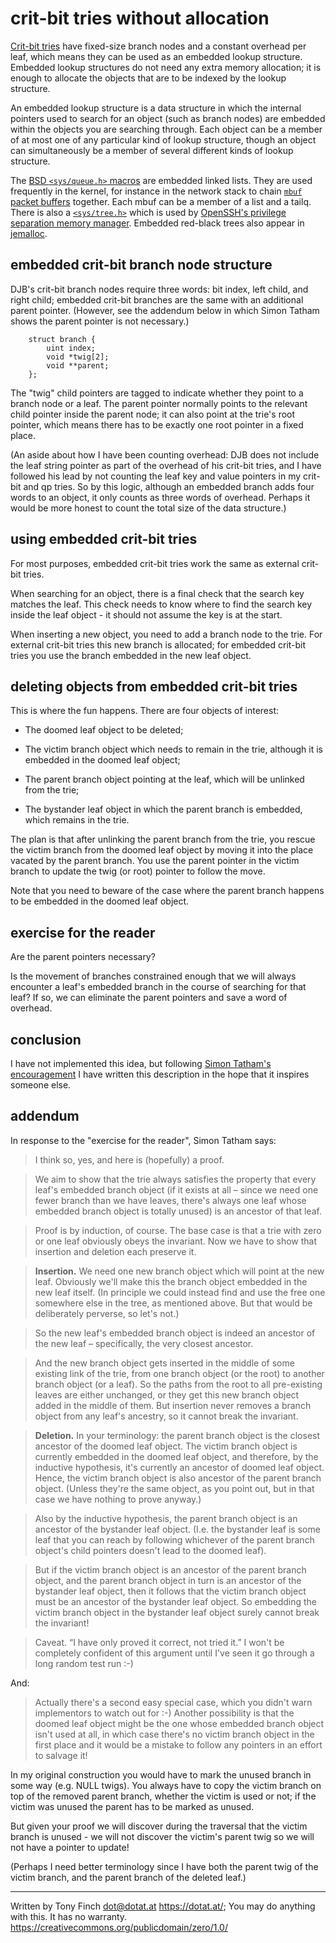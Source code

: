 crit-bit tries without allocation
=================================

[Crit-bit tries](https://cr.yp.to/critbit.html) have fixed-size branch
nodes and a constant overhead per leaf, which means they can be used
as an embedded lookup structure. Embedded lookup structures do not
need any extra memory allocation; it is enough to allocate the objects
that are to be indexed by the lookup structure.

An embedded lookup structure is a data structure in which the internal
pointers used to search for an object (such as branch nodes) are
embedded within the objects you are searching through. Each object can
be a member of at most one of any particular kind of lookup structure,
though an object can simultaneously be a member of several different
kinds of lookup structure.

The [BSD `<sys/queue.h>`
macros](https://svnweb.freebsd.org/base/head/sys/sys/queue.h?view=markup)
are embedded linked lists. They are used frequently in the kernel, for
instance in the network stack to chain [`mbuf` packet
buffers](https://svnweb.freebsd.org/base/head/sys/sys/mbuf.h?view=markup#l178)
together. Each mbuf can be a member of a list and a tailq. There is
also a
[`<sys/tree.h>`](https://cvsweb.openbsd.org/cgi-bin/cvsweb/src/sys/sys/tree.h?rev=HEAD&content-type=text/x-cvsweb-markup)
which is used by [OpenSSH's privilege separation memory
manager](https://cvsweb.openbsd.org/cgi-bin/cvsweb/src/usr.bin/ssh/monitor_mm.h?rev=HEAD&content-type=text/x-cvsweb-markup). Embedded red-black trees also appear in [jemalloc](https://github.com/jemalloc/jemalloc/blob/HEAD/include/jemalloc/internal/rb.h).


embedded crit-bit branch node structure
---------------------------------------

DJB's crit-bit branch nodes require three words: bit index, left
child, and right child; embedded crit-bit branches are the same with
an additional parent pointer. (However, see the addendum below in
which Simon Tatham shows the parent pointer is not necessary.)

        struct branch {
            uint index;
            void *twig[2];
            void **parent;
        };

The "twig" child pointers are tagged to indicate whether they point to
a branch node or a leaf. The parent pointer normally points to the
relevant child pointer inside the parent node; it can also point at
the trie's root pointer, which means there has to be exactly one root
pointer in a fixed place.

(An aside about how I have been counting overhead: DJB does not
include the leaf string pointer as part of the overhead of his
crit-bit tries, and I have followed his lead by not counting the leaf
key and value pointers in my crit-bit and qp tries. So by this logic,
although an embedded branch adds four words to an object, it only
counts as three words of overhead. Perhaps it would be more honest to
count the total size of the data structure.)


using embedded crit-bit tries
-----------------------------

For most purposes, embedded crit-bit tries work the same as external
crit-bit tries.

When searching for an object, there is a final check that the search
key matches the leaf. This check needs to know where to find the
search key inside the leaf object - it should not assume the key is at
the start.

When inserting a new object, you need to add a branch node to the
trie. For external crit-bit tries this new branch is allocated; for
embedded crit-bit tries you use the branch embedded in the new leaf
object.


deleting objects from embedded crit-bit tries
---------------------------------------------

This is where the fun happens. There are four objects of interest:

* The doomed leaf object to be deleted;

* The victim branch object which needs to remain in the trie, although
  it is embedded in the doomed leaf object;

* The parent branch object pointing at the leaf, which will be
  unlinked from the trie;

* The bystander leaf object in which the parent branch is embedded,
  which remains in the trie.

The plan is that after unlinking the parent branch from the trie, you
rescue the victim branch from the doomed leaf object by moving it into
the place vacated by the parent branch. You use the parent pointer in
the victim branch to update the twig (or root) pointer to follow the
move.

Note that you need to beware of the case where the parent branch
happens to be embedded in the doomed leaf object.


exercise for the reader
-----------------------

Are the parent pointers necessary?

Is the movement of branches constrained enough that we will always
encounter a leaf's embedded branch in the course of searching for that
leaf? If so, we can eliminate the parent pointers and save a word of
overhead.


conclusion
----------

I have not implemented this idea, but following [Simon Tatham's
encouragement](http://fanf.livejournal.com/137283.html) I have written
this description in the hope that it inspires someone else.


addendum
--------

In response to the "exercise for the reader", Simon Tatham says:

> I think so, yes, and here is (hopefully) a proof.

> We aim to show that the trie always satisfies the property that
> every leaf's embedded branch object (if it exists at all – since we
> need one fewer branch than we have leaves, there's always one leaf
> whose embedded branch object is totally unused) is an ancestor of
> that leaf.

> Proof is by induction, of course. The base case is that a trie with
> zero or one leaf obviously obeys the invariant. Now we have to show
> that insertion and deletion each preserve it.

> **Insertion.** We need one new branch object which will point at the new
> leaf. Obviously we'll make this the branch object embedded in the
> new leaf itself. (In principle we could instead find and use the
> free one somewhere else in the tree, as mentioned above. But that
> would be deliberately perverse, so let's not.)

> So the new leaf's embedded branch object is indeed an ancestor of
> the new leaf – specifically, the very closest ancestor.

> And the new branch object gets inserted in the middle of some
> existing link of the trie, from one branch object (or the root) to
> another branch object (or a leaf). So the paths from the root to all
> pre-existing leaves are either unchanged, or they get this new
> branch object added in the middle of them. But insertion never
> removes a branch object from any leaf's ancestry, so it cannot break
> the invariant.

> **Deletion.** In your terminology: the parent branch object is the
> closest ancestor of the doomed leaf object. The victim branch object
> is currently embedded in the doomed leaf object, and therefore, by
> the inductive hypothesis, it's currently an ancestor of doomed leaf
> object. Hence, the victim branch object is also ancestor of the
> parent branch object. (Unless they're the same object, as you point
> out, but in that case we have nothing to prove anyway.)

> Also by the inductive hypothesis, the parent branch object is an
> ancestor of the bystander leaf object. (I.e. the bystander leaf is
> some leaf that you can reach by following whichever of the parent
> branch object's child pointers doesn't lead to the doomed leaf).

> But if the victim branch object is an ancestor of the parent branch
> object, and the parent branch object in turn is an ancestor of the
> bystander leaf object, then it follows that the victim branch object
> must be an ancestor of the bystander leaf object. So embedding the
> victim branch object in the bystander leaf object surely cannot
> break the invariant!

> Caveat. “I have only proved it correct, not tried it.” I won't be
> completely confident of this argument until I've seen it go through
> a long random test run :-)

And:

> Actually there's a second easy special case, which you didn't warn
> implementors to watch out for :-) Another possibility is that the
> doomed leaf object might be the one whose embedded branch object
> isn't used at all, in which case there's no victim branch object in
> the first place and it would be a mistake to follow any pointers in
> an effort to salvage it!

In my original construction you would have to mark the unused branch
in some way (e.g. NULL twigs). You always have to copy the victim
branch on top of the removed parent branch, whether the victim is used
or not; if the victim was unused the parent has to be marked as
unused.

But given your proof we will discover during the traversal that the
victim branch is unused - we will not discover the victim's parent
twig so we will not have a pointer to update!

(Perhaps I need better terminology since I have both the parent twig
of the victim branch, and the parent branch of the deleted leaf.)

---------------------------------------------------------------------------

Written by Tony Finch <dot@dotat.at> <https://dotat.at/>;
You may do anything with this. It has no warranty.
<https://creativecommons.org/publicdomain/zero/1.0/>
